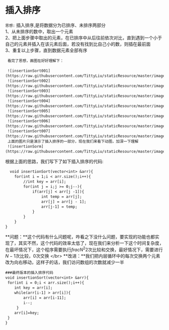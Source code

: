 插入排序
=======
`思想:` 插入排序,是将数据分为已排序、未排序两部分</br>
     1、从未排序的数中，取出一个元素</br>
     2、把上面步骤中取出的元素，在已排序中从后往前依次对比，直到遇到一个小于自己的元素并插入在该元素后面，若没有找到比自己小的数，则插在最前面</br>
     3、重复以上步骤，直到数据元素全部有序</br>
     
     看完了思想，画图在好好理解下：
     
     ![insertionSort001](https://raw.githubusercontent.com/TittyLiu/staticResource/master/images/sortImages/insertionSort001.png)
     ![insertionSort002](https://raw.githubusercontent.com/TittyLiu/staticResource/master/images/sortImages/insertionSort002.png)
     ![insertionSort003](https://raw.githubusercontent.com/TittyLiu/staticResource/master/images/sortImages/insertionSort003.png)
     ![insertionSort004](https://raw.githubusercontent.com/TittyLiu/staticResource/master/images/sortImages/insertionSort004.png)
     ![insertionSort005](https://raw.githubusercontent.com/TittyLiu/staticResource/master/images/sortImages/insertionSort005.png)
     ![insertionSort006](https://raw.githubusercontent.com/TittyLiu/staticResource/master/images/sortImages/insertionSort006.png)
     ![insertionSort007](https://raw.githubusercontent.com/TittyLiu/staticResource/master/images/sortImages/insertionSort007.png)
     上面的图片只是演示了插入排序的一部分，现在我们来看下动图，加深一下理解
     ![insertionSorm](https://raw.githubusercontent.com/TittyLiu/staticResource/master/images/sortImages/insertion_sort.gif)

   
   根据上面的思路，我们写下了如下插入排序的代码:</br>  
```
  void insertionSort(vector<int> &arr){
    for(int i = 1;i < arr.size();i++){
        //int key = arr[i];
        for(int j = i;j >= 0;j--){
            if(arr[j] < arr[j -1]){
                int temp = arr[j];
                arr[j] = arr[j - 1];
                arr[j-1] = temp;
            }
        }
    }
}
```
**问题：**这个代码有什么问题呢，咋看之下没什么问题，要实现的功能也都实现了，其实不然，这个代码的效率太低了，现在我们来分析一下这个时间复杂度，在最坏情况下，这个程序需要执行$frac{N^2}{2}$次比较和交换，最好情况下，需要进行$N-1$次比较，$0$次交换 \</br\>
**改进：**我们把内层循环中的每次交换两个元素改为向右移动，这样子的话，我们访问数组的次数就减少一半</br>
```
###最终版本的插入排序代码
void insertionSort(vector<int> &arr){
 for(int i = 0;i < arr.size();i++){
    int key = arr[i];
    while(arr[i-1] > arr[i]){
        arr[i] = arr[i-11];
        i--;
     }
    arr[i]=key;
 }
}
```


